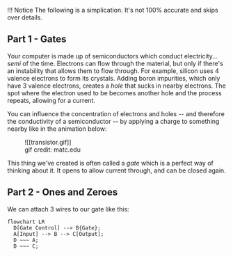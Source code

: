 !!! Notice
	The following is a simplication. It's not 100% accurate and skips over details.

## Part 1 - Gates

Your computer is made up of semiconductors which conduct electricity... *semi* of the time. Electrons can flow through the material, but only if there's an instability that allows them to flow through. For example, silicon uses 4 valence electrons to form its crystals. Adding boron impurities, which only have 3 valence electrons, creates a _hole_ that sucks in nearby electrons. The spot where the electron used to be becomes another hole and the process repeats, allowing for a current.

You can influence the concentration of electrons and holes -- and therefore the conductivity of a semiconductor -- by applying a charge to something nearby like in the animation below: 

<figure markdown>
![[transistor.gif]]
<figcaption>gif credit: matc.edu</figcaption>
</figure>

This thing we've created is often called a _gate_ which is a perfect way of thinking about it. It opens to allow current through, and can be closed again.

## Part 2 - Ones and Zeroes

We can attach 3 wires to our gate like this:

``` mermaid
flowchart LR
  D[Gate Control] --> B{Gate};
  A[Input] --> B --> C[Output];
  D ~~~ A;
  D ~~~ C;
```
